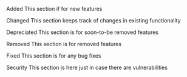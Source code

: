 Added
This section if for new features

Changed
This section keeps track of changes in existing functionality

Depreciated
This section is for soon-to-be removed features

Removed
This section is for removed features

Fixed
This section is for any bug fixes

Security
This section is here just in case there are vulnerabilities